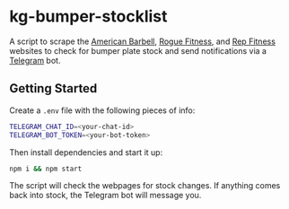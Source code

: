 # kg-bumper-stocklist

A script to scrape the [American Barbell](https://americanbarbell.com/), [Rogue Fitness](https://www.roguefitness.com/), and [Rep Fitness](https://www.repfitness.com/) websites to check for bumper plate stock and send notifications via a [Telegram](https://telegram.org/) bot.

## Getting Started

Create a `.env` file with the following pieces of info:

```bash
TELEGRAM_CHAT_ID=<your-chat-id>
TELEGRAM_BOT_TOKEN=<your-bot-token>
```

Then install dependencies and start it up:

```bash
npm i && npm start
```

The script will check the webpages for stock changes. If anything comes back into stock, the Telegram bot will message you.
